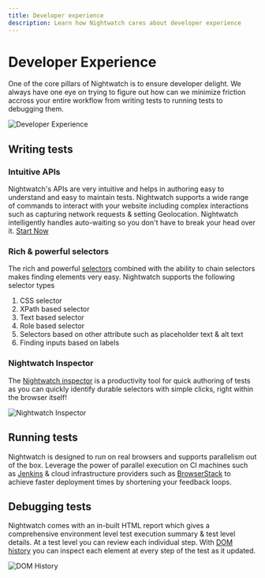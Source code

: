 ```yaml
---
title: Developer experience
description: Learn how Nightwatch cares about developer experience
---
```


# Developer Experience

One of the core pillars of Nightwatch is to ensure developer delight. We always have one eye on trying to figure out how can we minimize friction accross your entire workflow from writing tests to running tests to debugging them.

![Developer Experience][image-1]

## Writing tests

### Intuitive APIs
Nightwatch's APIs are very intuitive and helps in authoring easy to understand and easy to maintain tests. Nightwatch supports a wide range of commands to interact with your website including complex interactions such as capturing network requests & setting Geolocation. Nightwatch intelligently handles auto-waiting so you don't have to break your head over it. [Start Now][1]

### Rich & powerful selectors

The rich and powerful [selectors][2] combined with the ability to chain selectors makes finding elements very easy. Nightwatch supports the following selector types
1. CSS selector
2. XPath based selector
3. Text based selector
4. Role based selector
5. Selectors based on other attribute such as placeholder text & alt text
6. Finding inputs based on labels

### Nightwatch Inspector

The [Nightwatch inspector][3] is a productivity tool for quick authoring of tests as you can quickly identify durable selectors with simple clicks, right within the browser itself!

![Nightwatch Inspector][image-2]

## Running tests

Nightwatch is designed to run on real browsers and supports parallelism out of the box. Leverage the power of parallel execution on CI machines such as [Jenkins][4] & cloud infrastructure providers such as [BrowserStack][5] to achieve faster deployment times by shortening your feedback loops.

## Debugging tests

Nightwatch comes with an in-built HTML report which gives a comprehensive environment level test execution summary & test level details. At a test level you can review each individual step. With [DOM history][6] you can inspect each element at every step of the test as it updated. 

![DOM History][image-3]


[1]:    /guide/writing-tests/introduction.html
[2]:    /guide/writing-tests/selectors.html
[3]:    /guide/writing-tests/nightwatch-inspector.html
[4]:    /guide/ci-integrations/run-nightwatch-on-jenkins.html
[5]:    /guide/quickstarts/create-and-run-a-test-with-cloud-providers.html#running-on-browserstack
[6]:    /guide/reporters/dom-history.html



[image-1]:  https://github.com/nightwatchjs/nightwatch/assets/1677755/988139a3-9de5-43c2-ad99-ea0d8a57fe3d
[image-2]:  https://github-production-user-asset-6210df.s3.amazonaws.com/1677755/242058863-63e7dd88-2df4-4f5a-b842-81bff3c2aa9f.png
[image-3]:  https://github-production-user-asset-6210df.s3.amazonaws.com/1677755/242046742-034456b3-7f06-4660-b546-b8ad606a56d4.png